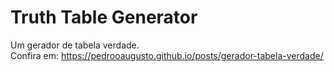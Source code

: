 # Truth Table Generator
Um gerador de tabela verdade.
<br />Confira em: https://pedrooaugusto.github.io/posts/gerador-tabela-verdade/
